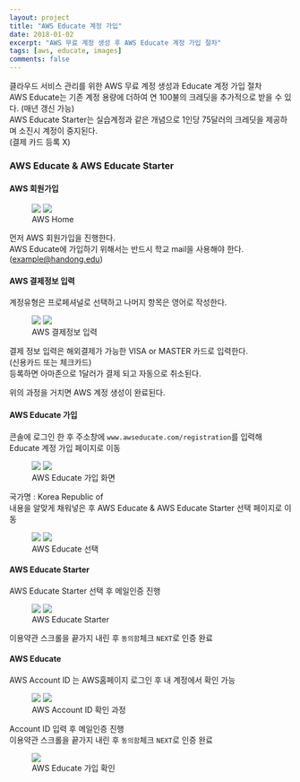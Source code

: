 ```yaml
---
layout: project
title: "AWS Educate 계정 가입"
date: 2018-01-02
excerpt: "AWS 무료 계정 생성 후 AWS Educate 계정 가입 절차"
tags: [aws, educate, images]
comments: false
---
```


클라우드 서비스 관리를 위한 AWS 무료 계정 생성과 Educate 계정 가입 절차  
AWS Educate는 기존 계정 용량에 더하여 연 100불의 크레딧을 추가적으로 받을 수 있다. (매년 갱신 가능)  
AWS Educate Starter는 실습계정과 같은 개념으로 1인당 75달러의 크레딧을 제공하며 소진시 계정이 중지된다.  
(결제 카드 등록 X)

### AWS Educate & AWS Educate Starter

#### AWS 회원가입

<figure class="half">
	<a href="{{site.url}}/assets/img/aws/aws_main.JPG"><img src="{{site.url}}/assets/img/aws/aws_main.JPG"></a>
	<a href="{{site.url}}/assets/img/aws/aws_join.JPG"><img src="{{site.url}}/assets/img/aws/aws_join.JPG"></a>
	<figcaption>AWS Home</figcaption>
</figure>

먼저 AWS 회원가입을 진행한다.  
AWS Educate에 가입하기 위해서는 반드시 학교 mail을 사용해야 한다. (example@handong.edu)

#### AWS 결제정보 입력

계정유형은 프로페셔널로 선택하고 나머지 항목은 영어로 작성한다.

<figure class="half">
	<a href="{{site.url}}/assets/img/aws/aws_join_1.JPG"><img src="{{site.url}}/assets/img/aws/aws_join_1.JPG"></a>
	<a href="{{site.url}}/assets/img/aws/aws_join_2.JPG"><img src="{{site.url}}/assets/img/aws/aws_join_2.JPG"></a>
	<figcaption>AWS 결제정보 입력</figcaption>
</figure>

결제 정보 입력은 해외결제가 가능한 VISA or MASTER 카드로 입력한다.  
(신용카드 또는 체크카드)  
등록하면 아마존으로 1달러가 결제 되고 자동으로 취소된다.  

위의 과정을 거치면 AWS 계정 생성이 완료된다.

#### AWS Educate 가입

콘솔에 로그인 한 후 주소창에 `www.awseducate.com/registration`를 입력해 Educate 계정 가입 페이지로 이동

<figure class="half">
	<a href="{{site.url}}/assets/img/aws/educate_join.JPG"><img src="{{site.url}}/assets/img/aws/educate_join.JPG"></a>
	<a href="{{site.url}}/assets/img/aws/educate_join_1.JPG"><img src="{{site.url}}/assets/img/aws/educate_join_1.JPG"></a>
	<figcaption>AWS Educate 가입 화면</figcaption>
</figure>

국가명 : Korea Republic of  
내용을 알맞게 채워넣은 후 AWS Educate & AWS Educate Starter 선택 페이지로 이동

<figure class="half">
	<a href="{{site.url}}/assets/img/aws/educate_join_3.JPG"><img src="{{site.url}}/assets/img/aws/educate_join_3.JPG"></a>
	<a href="{{site.url}}/assets/img/aws/educate_join_2.JPG"><img src="{{site.url}}/assets/img/aws/educate_join_2.JPG"></a>
	<figcaption>AWS Educate 선택</figcaption>
</figure>

#### AWS Educate Starter

AWS Educate Starter 선택 후 메일인증 진행

<figure class="half">
	<a href="{{site.url}}/assets/img/aws/educate_join_4.JPG"><img src="{{site.url}}/assets/img/aws/educate_join_4.JPG"></a>
	<a href="{{site.url}}/assets/img/aws/educate_join_5.JPG"><img src="{{site.url}}/assets/img/aws/educate_join_5.JPG"></a>
	<figcaption>AWS Educate Starter</figcaption>
</figure>

이용약관 스크롤을 끝가지 내린 후 `동의함`체크 `NEXT`로 인증 완료

#### AWS Educate

AWS Account ID 는 AWS홈페이지 로그인 후 내 계정에서 확인 가능

<figure class="half">
	<a href="{{site.url}}/assets/img/aws/educate_mypage.JPG"><img src="{{site.url}}/assets/img/aws/educate_mypage.JPG"></a>
	<a href="{{site.url}}/assets/img/aws/educate_account.JPG"><img src="{{site.url}}/assets/img/aws/educate_account.JPG"></a>
	<figcaption>AWS Account ID 확인 과정</figcaption>
</figure>

Account ID 입력 후 메일인증 진행  
이용약관 스크롤을 끝가지 내린 후 `동의함`체크 `NEXT`로 인증 완료

<figure>
	<a href="{{site.url}}/assets/img/aws/educate_result.JPG"><img src="{{site.url}}/assets/img/aws/educate_result.JPG"></a>
	<figcaption>AWS Educate 가입 확인</figcaption>
</figure>
